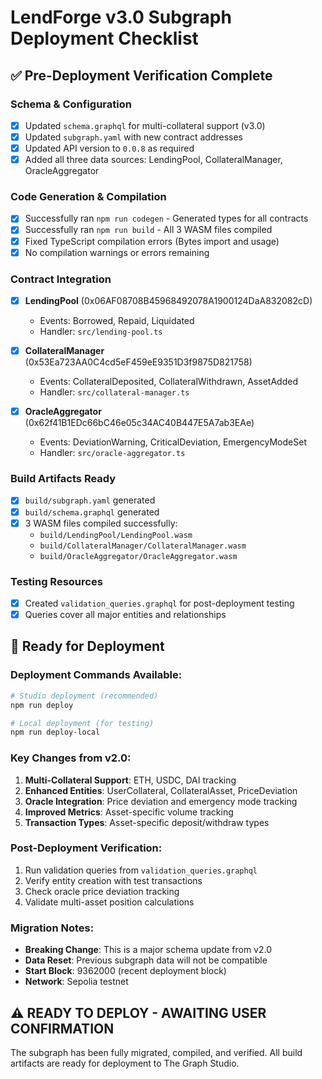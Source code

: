 # LendForge v3.0 Subgraph Deployment Checklist

## ✅ Pre-Deployment Verification Complete

### Schema & Configuration
- [x] Updated `schema.graphql` for multi-collateral support (v3.0)
- [x] Updated `subgraph.yaml` with new contract addresses
- [x] Updated API version to `0.0.8` as required
- [x] Added all three data sources: LendingPool, CollateralManager, OracleAggregator

### Code Generation & Compilation
- [x] Successfully ran `npm run codegen` - Generated types for all contracts
- [x] Successfully ran `npm run build` - All 3 WASM files compiled
- [x] Fixed TypeScript compilation errors (Bytes import and usage)
- [x] No compilation warnings or errors remaining

### Contract Integration
- [x] **LendingPool** (0x06AF08708B45968492078A1900124DaA832082cD)
  - Events: Borrowed, Repaid, Liquidated
  - Handler: `src/lending-pool.ts`

- [x] **CollateralManager** (0x53Ea723AA0C4cd5eF459eE9351D3f9875D821758)
  - Events: CollateralDeposited, CollateralWithdrawn, AssetAdded
  - Handler: `src/collateral-manager.ts`

- [x] **OracleAggregator** (0x62f41B1EDc66bC46e05c34AC40B447E5A7ab3EAe)
  - Events: DeviationWarning, CriticalDeviation, EmergencyModeSet
  - Handler: `src/oracle-aggregator.ts`

### Build Artifacts Ready
- [x] `build/subgraph.yaml` generated
- [x] `build/schema.graphql` generated
- [x] 3 WASM files compiled successfully:
  - `build/LendingPool/LendingPool.wasm`
  - `build/CollateralManager/CollateralManager.wasm`
  - `build/OracleAggregator/OracleAggregator.wasm`

### Testing Resources
- [x] Created `validation_queries.graphql` for post-deployment testing
- [x] Queries cover all major entities and relationships

## 🚀 Ready for Deployment

### Deployment Commands Available:
```bash
# Studio deployment (recommended)
npm run deploy

# Local deployment (for testing)
npm run deploy-local
```

### Key Changes from v2.0:
1. **Multi-Collateral Support**: ETH, USDC, DAI tracking
2. **Enhanced Entities**: UserCollateral, CollateralAsset, PriceDeviation
3. **Oracle Integration**: Price deviation and emergency mode tracking
4. **Improved Metrics**: Asset-specific volume tracking
5. **Transaction Types**: Asset-specific deposit/withdraw types

### Post-Deployment Verification:
1. Run validation queries from `validation_queries.graphql`
2. Verify entity creation with test transactions
3. Check oracle price deviation tracking
4. Validate multi-asset position calculations

### Migration Notes:
- **Breaking Change**: This is a major schema update from v2.0
- **Data Reset**: Previous subgraph data will not be compatible
- **Start Block**: 9362000 (recent deployment block)
- **Network**: Sepolia testnet

## ⚠️ READY TO DEPLOY - AWAITING USER CONFIRMATION
The subgraph has been fully migrated, compiled, and verified. All build artifacts are ready for deployment to The Graph Studio.
